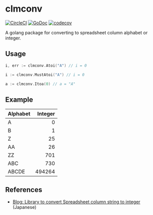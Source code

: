 # clmconv

[![CircleCI](https://circleci.com/gh/takuoki/clmconv.svg?style=shield&circle-token=0d4dc479afa80d4399bb7a457584142d37d3f50e)](https://circleci.com/gh/takuoki/clmconv)
[![GoDoc](https://godoc.org/github.com/takuoki/clmconv?status.svg)](https://godoc.org/github.com/takuoki/clmconv)
[![codecov](https://codecov.io/gh/takuoki/clmconv/branch/master/graph/badge.svg)](https://codecov.io/gh/takuoki/clmconv)

A golang package for converting to spreadsheet column alphabet or integer.

## Usage

```go
i, err := clmconv.Atoi("A") // i = 0
```

```go
i := clmconv.MustAtoi("A") // i = 0
```

```go
a := clmconv.Itoa(0) // a = "A"
```

## Example

| Alphabet | Integer |
|:---------|--------:|
| A        |       0 |
| B        |       1 |
| Z        |      25 |
| AA       |      26 |
| ZZ       |     701 |
| ABC      |     730 |
| ABCDE    |  494264 |

## References

- [Blog: Library to convert Spreadsheet column string to integer](https://medium.com/veltra-engineering/library-to-convert-spreadsheet-column-string-to-integer-72a6562c5f5c) (Japanese)
